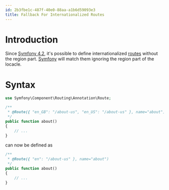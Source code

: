 ```yaml
---
id: 2b3fbe1c-487f-40e0-88aa-a1b6d59093e3
title: Fallback For Internationalized Routes
---
```


# Introduction

Since [Symfony 4.2](20201111101706-symfony_4_2), it's possible to define
internationalized
[routes](20201111111636-fallback_for_internationalized_routes) without
the region part. [Symfony](20201109140300-symfony) will match them
ignoring the region part of the locacle.

# Syntax

``` php
use Symfony\Component\Routing\Annotation\Route;

/**
 * @Route({ "en_GB": "/about-us", "en_US": "/about-us" }, name="about")
 */
public function about()
{
    // ...
}
```

can now be defined as

``` php
/**
 * @Route({ "en": "/about-us" }, name="about")
 */
public function about()
{
    // ...
}
```
